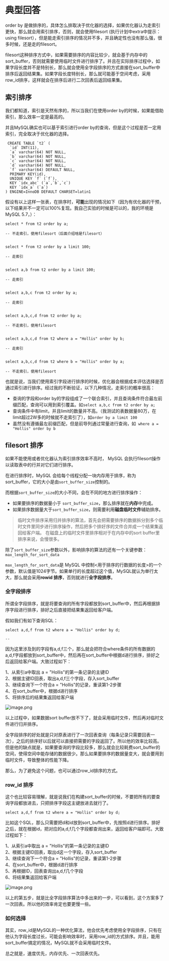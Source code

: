 # 典型回答

order by 是做排序的，具体怎么排取决于优化器的选择，如果优化器认为走索引更快，那么就会用索引排序，否则，就会使用filesort (执行计划中extra中提示：using filesort），但是能走索引排序的情况并不多，并且确定性也没有那么强，很多时候，还是走的filesort。

filesort这种排序方式中，如果需要排序的内容比较少，就会基于内存中的sort_buffer，否则就需要使用临时文件进行排序了。并且在实际排序过程中，如果字段长度并不是特别长，那么就会使用全字段排序的方式直接在sort_buffer中排序后返回结果集。如果字段长度特别长，那么就可能基于空间考虑，采用row_id排序，这样就会在排序后进行二次回表后返回结果集。

## 索引排序

我们都知道，索引是天然有序的，所以当我们在使用order by的时候，如果能借助索引，那么效率一定是最高的。

并且MySQL确实也可以基于索引进行order by的查询，但是这个过程是否一定用索引，完全取决于优化器的选择。

```
 CREATE TABLE `t2` (          
  `id` INT(11),
  `a` varchar(64) NOT NULL,                                                                                                                                                          
  `b` varchar(64) NOT NULL,                                                                                                                                                          
  `c` varchar(64) NOT NULL,                                                                                                                                                          
  `d` varchar(64) NOT NULL,                                                                                                                                                          
  `f` varchar(64) DEFAULT NULL,    
  PRIMARY KEY(id),
  UNIQUE KEY `f` (`f`),                                                                                                                                                              
  KEY `idx_abc` (`a`,`b`,`c`)         
  KEY `idx_a` (`a`)    
) ENGINE=InnoDB DEFAULT CHARSET=latin1
```

假设有以上这样一张表，在排序时，**可能**出现的情况如下（因为有优化器的干预，以下结果并不一定可以100%复现。我自己实验的时候是可以的，我的环境是MySQL 5.7，）：

```
select * from t2 order by a;

-- 不走索引，使用filesort（后面介绍啥是filesort）


select * from t2 order by a limit 100;

-- 走索引


select a,b from t2 order by a limit 100;

-- 走索引


select a,b,c from t2 order by a;

-- 走索引


select a,b,c,d from t2 order by a;

-- 不走索引，使用filesort


select a,b,c,d from t2 where a = "Hollis" order by b;

-- 走索引


select a,b,c,d from t2 where b = "Hollis" order by a;

-- 不走索引，使用filesort

```

也就是说，当我们使用索引字段进行排序的时候，优化器会根据成本评估选择是否通过索引进行排序。经过我的不断验证，以下几种情况，走索引的概率很高：

- 查询的字段和order by的字段组成了一个联合索引，并且查询条件符合最左前缀匹配，查询可以用到索引覆盖。如`select a,b,c from t2 order by a;`
- 查询条件中有limit，并且limit的数量并不高。（我测试的表数据量80万，在limit超过2W多的时候就不走索引了），如`order by a limit 100`
- 虽然没有遵循最左前缀匹配，但是前导列通过常量进行查询，如` where a = "Hollis" order by b`

## filesort 排序

如果不能使用或者优化器认为索引排序效率不高时， MySQL 会执行filesort操作以读取表中的行并对它们进行排序。

在进行排序时，MySQL 会给每个线程分配一块内存用于排序，称为 sort_buffer，它的大小是由`sort_buffer_size`控制的。

而根据`sort_buffer_size`的大小不同，会在不同的地方进行排序操作：

- 如果要排序的数据量小于 `sort_buffer_size`，那么排序就在**内存**中完成。
- 如果排序数据量大于`sort_buffer_size`，则需要利用**磁盘临时文件**辅助排序。

> 临时文件排序采用归并排序的算法，首先会把需要排序的数据拆分到多个临时文件里同步进行排序操作，然后把多个排好序的文件合并成一个结果集返回给客户端。
> 在磁盘上的临时文件里排序相对于在内存中的sort buffer里排序来说，会慢很多。


除了`sort_buffer_size`参数以外，影响排序的算法的还有一个关键参数：`max_length_for_sort_data`

`max_length_for_sort_data`是 MySQL 中控制<用于排序的行数据的长度>的一个参数，默认值是1024字节。如果单行的长度超过这个值，MySQL就认为单行太大，那么就会采用**rowid 排序**，否则就进行**全字段排序**。

### 全字段排序

所谓全字段排序，就是将要查询的所有字段都放到sort_buffer中，然后再根据排序字段进行排序，排好之后直接把结果集返回给客户端。

假如我们有如下查询SQL：

```
select a,d,f from t2 where a = "Hollis" order by d;

-- 
```

因为这里涉及到的字段有a,d,f三个，那么就会把符合where条件的所有数据的a,d,f字段都放到sort_buffer中，然后再在sort_buffer中根据d进行排序，排好之后返回给客户端。大致过程如下：

1、从索引a中取出 a = "Hollis"的第一条记录的主键ID<br />2、根据主键ID回表，取出a,d,f三个字段，存入sort_buffer<br />3、继续查询下一个符合a = "Hollis"的记录，重读第1-2步骤<br />4、在sort_buffer中，根据d进行排序<br />5、将排序后的结果集返回给客户端

![image.png](https://cdn.nlark.com/yuque/0/2024/png/5378072/1705327004578-ab52ae7b-14ad-447e-b493-b3e06a7f3d74.png#averageHue=%23f9f8f7&clientId=u7ec0b5d7-66cb-4&from=paste&height=431&id=u14b27599&originHeight=862&originWidth=1520&originalType=binary&ratio=2&rotation=0&showTitle=false&size=670201&status=done&style=none&taskId=u600ef248-5c66-4bde-9a2e-ef7eb339771&title=&width=760)

以上过程中，如果数据sort buffer放不下了，就会采用临时文件，然后再对临时文件进行归并排序。

全字段排序的好处就是只对原表进行了一次回表查询（每条记录只需要回表一次），之后的排序好以后就可以直接把需要的字段返回了。所以他的效率比较高。但是他的缺点就是，如果要查询的字段比较多，那么就会比较耗费sort_buffer的空间，使得空间中能存储的数据很少。那么如果要排序的数据量变大，就会要用到临时文件，导致整体的性能下降。

那么，为了避免这个问题，也可以通过row_id排序的方式。

### row_id 排序

这个也比较容易理解，就是说我们在构建sort_buffer的时候，不要把所有的要查询字段都放进去，只把排序字段这主键放进去就行了。

```
select a,d,f from t2 where a = "Hollis" order by d;
```

比如这个SQL，那么只需要把d和id放到sort_buffer中，先按照d进行排序。排好之后，就在根据id，把对应的a,d,f几个字段都查询出来，返回给客户端即可。大致过程如下：

1、从索引a中取出 a = "Hollis"的第一条记录的主键ID<br />2、根据主键ID回表，取出d这一个字段，存入sort_buffer<br />3、继续查询下一个符合a = "Hollis"的记录，重读第1-2步骤<br />4、在sort_buffer中，根据d进行排序<br />5、再根据ID，回表查询出a,d,f几个字段<br />6、将结果集返回给客户端

![image.png](https://cdn.nlark.com/yuque/0/2024/png/5378072/1705327030869-b238aa06-2977-4c3e-a382-183e6ba98fd8.png#averageHue=%23f9f8f7&clientId=u7ec0b5d7-66cb-4&from=paste&height=431&id=u8ace2b41&originHeight=861&originWidth=1487&originalType=binary&ratio=2&rotation=0&showTitle=false&size=654659&status=done&style=none&taskId=u4ab86436-a978-4974-84ab-4961f2d8b8d&title=&width=743.5)

以上的第五步，就是比全字段排序算法中多出来的一步，可以看到，这个方案多了一次回表。所以他的效率肯定也要更慢一些。

### 如何选择

其实，row_id是MySQL的一种优化算法，他会优先考虑使用全字段排序，只有在他认为字段长度过长，可能会影响效率时，采用row_id的方式排序。并且，能用sort_buffer搞定的情况，MySQL就不会采用临时文件。

总之就是，速度优先，内存优先、一次回表优先。

